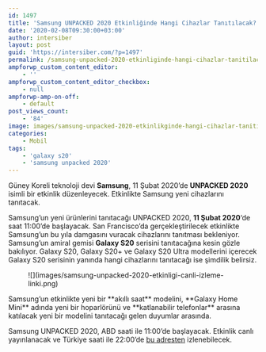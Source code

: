 ```yaml
---
id: 1497
title: 'Samsung UNPACKED 2020 Etkinliğinde Hangi Cihazlar Tanıtılacak?'
date: '2020-02-08T09:30:00+03:00'
author: intersiber
layout: post
guid: 'https://intersiber.com/?p=1497'
permalink: /samsung-unpacked-2020-etkinliginde-hangi-cihazlar-tanitilacak/
ampforwp_custom_content_editor:
    - ''
ampforwp_custom_content_editor_checkbox:
    - null
ampforwp-amp-on-off:
    - default
post_views_count:
    - '84'
image: images/samsung-unpacked-2020-etkinlikginde-hangi-cihazlar-tanitilacak.png
categories:
    - Mobil
tags:
    - 'galaxy s20'
    - 'samsung unpacked 2020'
---
```


Güney Koreli teknoloji devi **Samsung**, 11 Şubat 2020’de **UNPACKED 2020** isimli bir etkinlik düzenleyecek. Etkinlikte Samsung yeni cihazlarını tanıtacak.

Samsung’un yeni ürünlerini tanıtacağı UNPACKED 2020, **11 Şubat 2020**‘de saat 11:00’de başlayacak. San Francisco’da gerçekleştirilecek etkinlikte Samsung’un bu yıla damgasını vuracak cihazlarını tanıtması bekleniyor. Samsung’un amiral gemisi **Galaxy S20** serisini tanıtacağına kesin gözle bakılıyor. Galaxy S20, Galaxy S20+ ve Galaxy S20 Ultra modellerini içerecek Galaxy S20 serisinin yanında hangi cihazlarını tanıtacağı ise şimdilik belirsiz.

<figure class="wp-block-image size-large">![](images/samsung-unpacked-2020-etkinligi-canli-izleme-linki.png)</figure>Samsung’un etkinlikte yeni bir **akıllı saat** modelini, **Galaxy Home Mini** adında yeni bir hoparlörünü ve **katlanabilir telefonlar** arasına katılacak yeni bir modelini tanıtacağı gelen duyumlar arasında.

Samsung UNPACKED 2020, ABD saati ile 11:00’de başlayacak. Etkinlik canlı yayınlanacak ve Türkiye saati ile 22:00’de [bu adresten](https://www.samsung.com/global/galaxy/events/unpacked/) izlenebilecek.